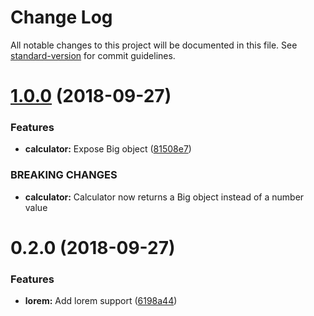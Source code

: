 # Change Log

All notable changes to this project will be documented in this file. See [standard-version](https://github.com/conventional-changelog/standard-version) for commit guidelines.

<a name="1.0.0"></a>
# [1.0.0](https://github.com/dirkluijk/ts-calculator/compare/v0.2.0...v1.0.0) (2018-09-27)


### Features

* **calculator:** Expose Big object ([81508e7](https://github.com/dirkluijk/ts-calculator/commit/81508e7))


### BREAKING CHANGES

* **calculator:** Calculator now returns a Big object instead of a number value



<a name="0.2.0"></a>
# 0.2.0 (2018-09-27)


### Features

* **lorem:** Add lorem support ([6198a44](https://github.com/dirkluijk/ts-calculator/commit/6198a44))
